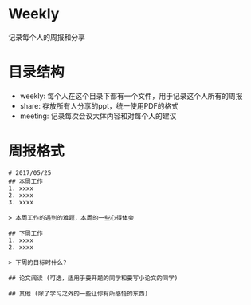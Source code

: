 # Weekly
记录每个人的周报和分享

# 目录结构
* weekly: 每个人在这个目录下都有一个文件，用于记录这个人所有的周报
* share: 存放所有人分享的ppt，统一使用PDF的格式
* meeting: 记录每次会议大体内容和对每个人的建议

# 周报格式

```
# 2017/05/25
## 本周工作
1. xxxx
2. xxxx
3. xxxx

> 本周工作的遇到的难题，本周的一些心得体会

## 下周工作
1. xxxx
2. xxxx

> 下周的目标时什么?

## 论文阅读 (可选，适用于要开题的同学和要写小论文的同学)

## 其他 (除了学习之外的一些让你有所感悟的东西)
```
